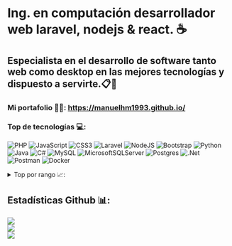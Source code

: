 # Ing. en computación desarrollador web laravel, nodejs & react. ☕

## Especialista en el desarrollo de software tanto web como desktop en las mejores tecnologías y dispuesto a servirte.📋📌

### Mi portafolio 📲💼: https://manuelhm1993.github.io/ 

### Top de tecnologías 💻:
![PHP](https://img.shields.io/badge/php-%23777BB4.svg?style=for-the-badge&logo=php&logoColor=white) ![JavaScript](https://img.shields.io/badge/javascript-%23323330.svg?style=for-the-badge&logo=javascript&logoColor=%23F7DF1E) ![CSS3](https://img.shields.io/badge/css3-%231572B6.svg?style=for-the-badge&logo=css3&logoColor=white) ![Laravel](https://img.shields.io/badge/laravel-%23FF2D20.svg?style=for-the-badge&logo=laravel&logoColor=white) ![NodeJS](https://img.shields.io/badge/node.js-6DA55F?style=for-the-badge&logo=node.js&logoColor=white) ![Bootstrap](https://img.shields.io/badge/bootstrap-%23563D7C.svg?style=for-the-badge&logo=bootstrap&logoColor=white) ![Python](https://img.shields.io/badge/python-3670A0?style=for-the-badge&logo=python&logoColor=ffdd54) ![Java](https://img.shields.io/badge/java-%23ED8B00.svg?style=for-the-badge&logo=java&logoColor=white) ![C#](https://img.shields.io/badge/c%23-%23239120.svg?style=for-the-badge&logo=c-sharp&logoColor=white) ![MySQL](https://img.shields.io/badge/mysql-%2300f.svg?style=for-the-badge&logo=mysql&logoColor=white) ![MicrosoftSQLServer](https://img.shields.io/badge/Microsoft%20SQL%20Sever-CC2927?style=for-the-badge&logo=microsoft%20sql%20server&logoColor=white) ![Postgres](https://img.shields.io/badge/postgres-%23316192.svg?style=for-the-badge&logo=postgresql&logoColor=white) ![.Net](https://img.shields.io/badge/.NET-5C2D91?style=for-the-badge&logo=.net&logoColor=white) ![Postman](https://img.shields.io/badge/Postman-FF6C37?style=for-the-badge&logo=postman&logoColor=white) ![Docker](https://img.shields.io/badge/docker-%230db7ed.svg?style=for-the-badge&logo=docker&logoColor=white)  


<details>
<summary>Top por rango 📈:</summary>

| TOP  | Tecnología    |
|-----:|---------------|
|     1|**PHP**        |
|     2|Javascript     |
|     3|**Laravel**    |
|     4|Nodejs         |
|     5|Python         |
|     6|**SQL**        |
|     7|Java           |
|     8|Docker         |
|     9|C#             |
|    10|Git            |

</details>

## Estadísticas Github 📊:
![](https://github-readme-stats.vercel.app/api?username=manuelhm1993&theme=tokyonight&hide_border=false&include_all_commits=false&count_private=false)   
![](https://github-readme-stats.vercel.app/api/top-langs/?username=manuelhm1993&theme=tokyonight&hide_border=false&include_all_commits=false&count_private=false&layout=compact) <br/>
![](https://github-readme-streak-stats.herokuapp.com/?user=manuelhm1993&theme=tokyonight&hide_border=false)<br/>
